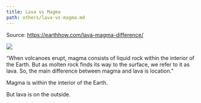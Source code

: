 ```yaml
---
title: Lava vs Magma
path: others/lava-vs-magma.md
---
```


Source: <https://earthhow.com/lava-magma-difference/>

![](https://earthhow.com/wp-content/uploads/2017/08/Lava-vs-Magma-0-678x378.png)

“When volcanoes erupt, magma consists of liquid rock within the interior of the Earth. But as molten rock finds its way to the surface, we refer to it as lava. So, the main difference between magma and lava is location.”

Magma is within the interior of the Earth.

But lava is on the outside.
